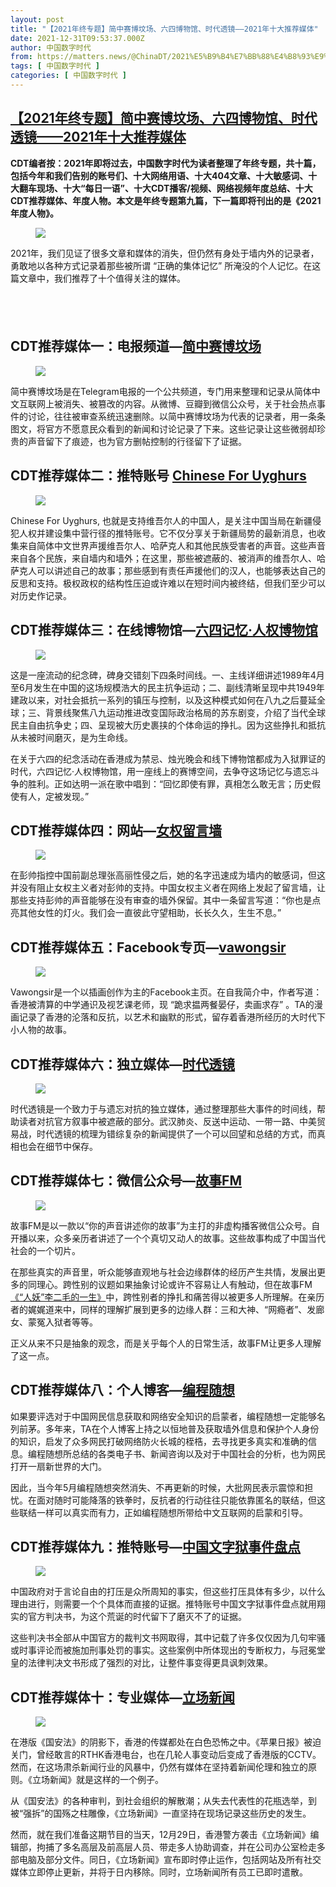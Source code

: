 ```yaml
---
layout: post
title: "【2021年终专题】简中赛博坟场、六四博物馆、时代透镜——2021年十大推荐媒体"
date: 2021-12-31T09:53:37.000Z
author: 中国数字时代
from: https://matters.news/@ChinaDT/2021%E5%B9%B4%E7%BB%88%E4%B8%93%E9%A2%98-%E7%AE%80%E4%B8%AD%E8%B5%9B%E5%8D%9A%E5%9D%9F%E5%9C%BA-%E5%85%AD%E5%9B%9B%E5%8D%9A%E7%89%A9%E9%A6%86-%E6%97%B6%E4%BB%A3%E9%80%8F%E9%95%9C-2021%E5%B9%B4%E5%8D%81%E5%A4%A7%E6%8E%A8%E8%8D%90%E5%AA%92%E4%BD%93-bafyreihcuqp745kpo2kchczxq3l64dyxdhxeqzkaxsy72htbu7avjfocoa
tags: [ 中国数字时代 ]
categories: [ 中国数字时代 ]
---
```

<!--1640944417000-->
[【2021年终专题】简中赛博坟场、六四博物馆、时代透镜——2021年十大推荐媒体](https://matters.news/@ChinaDT/2021%E5%B9%B4%E7%BB%88%E4%B8%93%E9%A2%98-%E7%AE%80%E4%B8%AD%E8%B5%9B%E5%8D%9A%E5%9D%9F%E5%9C%BA-%E5%85%AD%E5%9B%9B%E5%8D%9A%E7%89%A9%E9%A6%86-%E6%97%B6%E4%BB%A3%E9%80%8F%E9%95%9C-2021%E5%B9%B4%E5%8D%81%E5%A4%A7%E6%8E%A8%E8%8D%90%E5%AA%92%E4%BD%93-bafyreihcuqp745kpo2kchczxq3l64dyxdhxeqzkaxsy72htbu7avjfocoa)
------

<div>
<p><strong>CDT编者按：2021年即将过去，中国数字时代为读者整理了年终专题，共十篇，包括今年和我们告别的账号们、十大网络用语、十大404文章、十大敏感词、十大翻车现场、十大“每日一语”、十大CDT播客/视频、网络视频年度总结、十大CDT推荐媒体、年度人物。本文是年终专题第九篇，下一篇即将刊出的是《2021年度人物》。</strong></p><figure class="image"><img src="https://assets.matters.news/embed/3300691a-76de-41cb-a08a-cfc643e6d438.jpeg" data-asset-id="3300691a-76de-41cb-a08a-cfc643e6d438" referrerpolicy="no-referrer"><figcaption><span></span></figcaption></figure><p>2021年，我们见证了很多文章和媒体的消失，但仍然有身处于墙内外的记录者，勇敢地以各种方式记录着那些被所谓 “正确的集体记忆” 所淹没的个人记忆。在这篇文章中，我们推荐了十个值得关注的媒体。</p><h2><br></h2><h2><strong>CDT推荐媒体一：电报频道—</strong><a href="https://t.me/cybergraveyardcn" rel="noopener noreferrer" target="_blank"><strong>简中赛博坟场</strong></a></h2><figure class="image"><img src="https://assets.matters.news/embed/d04c6498-7d7e-44d8-b993-f56bd8a16927.jpeg" data-asset-id="d04c6498-7d7e-44d8-b993-f56bd8a16927" referrerpolicy="no-referrer"><figcaption><span></span></figcaption></figure><p>简中赛博坟场是在Telegram电报的一个公共频道，专门用来整理和记录从简体中文互联网上被消失、被篡改的内容。从微博、豆瓣到微信公众号，关于社会热点事件的讨论，往往被审查系统迅速删除。以简中赛博坟场为代表的记录者，用一条条图文，将官方不愿意民众看到的新闻和讨论记录了下来。这些记录让这些微弱却珍贵的声音留下了痕迹，也为官方删帖控制的行径留下了证据。</p><h2><strong>CDT推荐媒体二：推特账号 </strong><a href="https://twitter.com/chinese4uyghurs" rel="noopener noreferrer" target="_blank"><strong>Chinese For Uyghurs</strong></a></h2><figure class="image"><img src="https://assets.matters.news/embed/79373172-891a-42fc-945a-c3646ec54eeb.jpeg" data-asset-id="79373172-891a-42fc-945a-c3646ec54eeb" referrerpolicy="no-referrer"><figcaption><span></span></figcaption></figure><p>Chinese For Uyghurs, 也就是支持维吾尔人的中国人，是关注中国当局在新疆侵犯人权并建设集中营行径的推特账号。它不仅分享关于新疆局势的最新消息，也收集来自简体中文世界声援维吾尔人、哈萨克人和其他民族受害者的声音。这些声音来自各个民族，来自墙内和墙外；在这里，那些被遮蔽的、被消声的维吾尔人、哈萨克人可以讲述自己的故事；那些感到有责任声援他们的汉人，也能够表达自己的反思和支持。极权政权的结构性压迫或许难以在短时间内被终结，但我们至少可以对历史作记录。</p><h2><strong>CDT推荐媒体三：在线博物馆—</strong><a href="https://8964museum.com/" rel="noopener noreferrer" target="_blank"><strong>六四记忆·人权博物馆</strong></a></h2><figure class="image"><img src="https://assets.matters.news/embed/ceacaaec-bc65-4e07-8847-9879712fc760.jpeg" data-asset-id="ceacaaec-bc65-4e07-8847-9879712fc760" referrerpolicy="no-referrer"><figcaption><span></span></figcaption></figure><p>这是一座流动的纪念碑，碑身交错刻下四条时间线。一、主线详细讲述1989年4月至6月发生在中国的这场规模浩大的民主抗争运动；二、副线清晰呈现中共1949年建政以来，对社会抵抗一系列的镇压与控制，以及这种模式如何在八九之后蔓延全球；三、背景线聚焦八九运动推进改变国际政治格局的苏东剧变，介绍了当代全球民主自由抗争史；四、呈现被大历史裹挟的个体命运的挣扎。因为这些挣扎和抵抗从未被时间磨灭，是为生命线。</p><p>在关于六四的纪念活动在香港成为禁忌、烛光晚会和线下博物馆都成为入狱罪证的时代，六四记忆·人权博物馆，用一座线上的赛博空间，去争夺这场记忆与遗忘斗争的胜利。正如达明一派在歌中唱到：“回忆即使有罪，真相怎么敢无言；历史假使有人，定被发现。”</p><h2><strong>CDT推荐媒体四：网站—</strong><a href="https://padlet.com/pengshuaijiayou/standwithpengshuai" rel="noopener noreferrer" target="_blank"><strong>女权留言墙</strong></a></h2><figure class="image"><img src="https://assets.matters.news/embed/ac87d48e-b91a-46f4-8022-38d684c622e0.jpeg" data-asset-id="ac87d48e-b91a-46f4-8022-38d684c622e0" referrerpolicy="no-referrer"><figcaption><span></span></figcaption></figure><p>在彭帅指控中国前副总理张高丽性侵之后，她的名字迅速成为墙内的敏感词，但这并没有阻止女权主义者对彭帅的支持。中国女权主义者在网络上发起了留言墙，让那些支持彭帅的声音能够在没有审查的墙外保留。其中一条留言写道：“你也是点亮其他女性的灯火。我们会一直彼此守望相助，长长久久，生生不息。”</p><h2><strong>CDT推荐媒体五：Facebook专页—</strong><a href="https://www.facebook.com/vawongsir" rel="noopener noreferrer" target="_blank"><strong>vawongsir</strong></a></h2><figure class="image"><img src="https://assets.matters.news/embed/0e69e418-ae87-456f-b496-5a2a95ee17eb.jpeg" data-asset-id="0e69e418-ae87-456f-b496-5a2a95ee17eb" referrerpolicy="no-referrer"><figcaption><span></span></figcaption></figure><p>Vawongsir是一个以插画创作为主的Facebook主页。在自我简介中，作者写道：香港被清算的中学通识及视艺课老师，现 “跪求揾两餐晏仔，卖画求存” 。TA的漫画记录了香港的沦落和反抗，以艺术和幽默的形式，留存着香港所经历的大时代下小人物的故事。</p><h2><strong>CDT推荐媒体六：独立媒体—</strong><a href="https://chinatimeline.github.io/" rel="noopener noreferrer" target="_blank"><strong>时代透镜</strong></a></h2><figure class="image"><img src="https://assets.matters.news/embed/18b57809-b9fd-4a31-8cac-8d0e75c508b0.jpeg" data-asset-id="18b57809-b9fd-4a31-8cac-8d0e75c508b0" referrerpolicy="no-referrer"><figcaption><span></span></figcaption></figure><p>时代透镜是一个致力于与遗忘对抗的独立媒体，通过整理那些大事件的时间线，帮助读者对抗官方叙事中被遮蔽的部分。武汉肺炎、反送中运动、一带一路、中美贸易战，时代透镜的梳理为错综复杂的新闻提供了一个可以回望和总结的方式，而真相也会在细节中保存。</p><h2><strong>CDT推荐媒体七：微信公众号—</strong><a href="https://storyfm.cn/" rel="noopener noreferrer" target="_blank"><strong>故事FM</strong></a></h2><figure class="image"><img src="https://assets.matters.news/embed/ca5ad2ea-024b-40aa-86a4-d31ba62594af.png" data-asset-id="ca5ad2ea-024b-40aa-86a4-d31ba62594af" referrerpolicy="no-referrer"><figcaption><span></span></figcaption></figure><p>故事FM是以一款以“你的声音讲述你的故事”为主打的非虚构播客微信公众号。自开播以来，众多亲历者讲述了一个个真切又动人的故事。这些故事构成了中国当代社会的一个切片。</p><p>在那些真实的声音里，听众能够直观地与社会边缘群体的经历产生共情，发展出更多的同理心。跨性别的议题如果抽象讨论或许不容易让人有触动，但在故事FM<a href="https://posts.careerengine.us/p/60880cd8f0b2a1308c2454bc" rel="noopener noreferrer" target="_blank">《“人妖”李二毛的一生》</a>中，跨性别者的挣扎和痛苦得以被更多人所理解。在亲历者的娓娓道来中，同样的理解扩展到更多的边缘人群：三和大神、“网瘾者”、发廊女、蒙冤入狱者等等。</p><p>正义从来不只是抽象的观念，而是关乎每个人的日常生活，故事FM让更多人理解了这一点。</p><h2><strong>CDT推荐媒体八：个人博客—</strong><a href="https://program-think.blogspot.com/" rel="noopener noreferrer" target="_blank"><strong>编程随想</strong></a></h2><p>如果要评选对于中国网民信息获取和网络安全知识的启蒙者，编程随想一定能够名列前茅。多年来，TA在个人博客上持之以恒地普及获取墙外信息和保护个人身份的知识，启发了众多网民打破网络防火长城的桎梏，去寻找更多真实和准确的信息。编程随想所总结的各类电子书、新闻咨询以及对于中国社会的分析，也为网民打开一扇新世界的大门。</p><p>因此，当今年5月编程随想突然消失、不再更新的时候，大批网民表示震惊和担忧。在面对随时可能降落的铁拳时，反抗者的行动往往只能依靠匿名的联结，但这些联结一样可以真实而有力，正如编程随想所带给中文互联网的启蒙和引导。</p><h2><strong>CDT推荐媒体九：推特账号—</strong><a href="https://twitter.com/SpeechFreedomCN" rel="noopener noreferrer" target="_blank"><strong>中国文字狱事件盘点</strong></a></h2><figure class="image"><img src="https://assets.matters.news/embed/4db7a71f-05c1-4828-839a-8d7191437ddd.jpeg" data-asset-id="4db7a71f-05c1-4828-839a-8d7191437ddd" referrerpolicy="no-referrer"><figcaption><span></span></figcaption></figure><p>中国政府对于言论自由的打压是众所周知的事实，但这些打压具体有多少，以什么理由进行，则需要一个个具体而直接的证据。推特账号中国文字狱事件盘点就用翔实的官方判决书，为这个荒诞的时代留下了磨灭不了的证据。</p><p>这些判决书全部从中国官方的裁判文书网取得，其中记载了许多仅仅因为几句牢骚或时事评论而被施加刑事处罚的事实。这些案例中所体现出的专断权力，与冠冕堂皇的法律判决文书形成了强烈的对比，让整件事变得更具讽刺效果。</p><h2><strong>CDT推荐媒体十：专业媒体—</strong><a href="https://chinadigitaltimes.net/chinese/tag/%E7%AB%8B%E5%9C%BA%E6%96%B0%E9%97%BB" rel="noopener noreferrer" target="_blank"><strong>立场新闻</strong></a></h2><figure class="image"><img src="https://assets.matters.news/embed/a7813bbf-496e-4602-9889-6d767909ca06.png" data-asset-id="a7813bbf-496e-4602-9889-6d767909ca06" referrerpolicy="no-referrer"><figcaption><span></span></figcaption></figure><p>在港版《国安法》的阴影下，香港的传媒都处在白色恐怖之中。《苹果日报》被迫关门，曾经敢言的RTHK香港电台，也在几轮人事变动后变成了香港版的CCTV。然而，在这场肃杀新闻行业的风暴中，仍然有媒体在坚持着新闻伦理和独立的原则。《立场新闻》就是这样的一个例子。</p><p>从《国安法》的各种审判，到社会组织的解散潮；从失去代表性的花瓶选举，到被“强拆”的国殇之柱雕像，《立场新闻》一直坚持在现场记录这些历史的发生。</p><p>然而，就在我们准备这期节目的当天，12月29日，香港警方袭击《立场新闻》编辑部，拘捕了多名高层及前高层人员、带走多人协助调查，并在公司办公室检走多部电脑及部分文件。同日，《立场新闻》宣布即时停止运作，包括网站及所有社交媒体立即停止更新，并将于日内移除。同时，立场新闻所有员工已即时遣散。</p><p><br></p><p><br></p><p><br></p>
</div>
